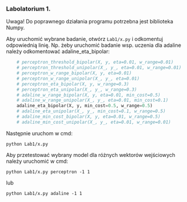 ### Labolatorium 1.

Uwaga! Do poprawnego działania programu potrzebna jest biblioteka Numpy.

Aby uruchomić wybrane badanie, otwórz `Lab1/x.py` i odkomentuj odpowiednią linię. Np. żeby uruchomić badanie wsp. uczenia dla adaline należy odkomentować adaline_eta_bipolar:
```python
    # perceptron_threshold_bipolar(X, y, eta=0.01, w_range=0.01)
    # perceptron_threshold_unipolar(X_, y_, eta=0.01, w_range=0.01)
    # perceptron_w_range_bipolar(X, y, eta=0.01)
    # perceptron_w_range_unipolar(X_, y_, eta=0.01)
    # perceptron_eta_bipolar(X, y, w_range=0.3)
    # perceptron_eta_unipolar(X_, y_, w_range=0.3)
    # adaline_w_range_bipolar(X, y, eta=0.01, min_cost=0.5)
    # adaline_w_range_unipolar(X_, y_, eta=0.01, min_cost=0.1)
    adaline_eta_bipolar(X, y, min_cost=0.5, w_range=0.5)
    # adaline_eta_unipolar(X_, y_, min_cost=0.1, w_range=0.5)
    # adaline_min_cost_bipolar(X, y, eta=0.01, w_range=0.5)
    # adaline_min_cost_unipolar(X_, y_, eta=0.01, w_range=0.01)
```
Następnie uruchom w cmd:
```
python Lab1/x.py
```

Aby przetestować wybrany model dla różnych wektorów wejściowych należy uruchomić w cmd:
```
python Lab1/x.py perceptron -1 1
```
lub 
```
python Lab1/x.py adaline -1 1
```
